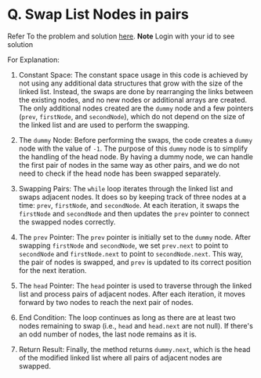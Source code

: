 # Q. Swap List Nodes in pairs
Refer To the problem and solution [here](https://www.interviewbit.com/problems/swap-list-nodes-in-pairs/).
**Note** Login with your id to see solution 

For Explanation: 
1.  Constant Space: The constant space usage in this code is achieved by not using any additional data structures that grow with the size of the linked list. Instead, the swaps are done by rearranging the links between the existing nodes, and no new nodes or additional arrays are created. The only additional nodes created are the `dummy` node and a few pointers (`prev`, `firstNode`, and `secondNode`), which do not depend on the size of the linked list and are used to perform the swapping.
    
2.  The `dummy` Node: Before performing the swaps, the code creates a `dummy` node with the value of `-1`. The purpose of this `dummy` node is to simplify the handling of the head node. By having a dummy node, we can handle the first pair of nodes in the same way as other pairs, and we do not need to check if the head node has been swapped separately.
    
3.  Swapping Pairs: The `while` loop iterates through the linked list and swaps adjacent nodes. It does so by keeping track of three nodes at a time: `prev`, `firstNode`, and `secondNode`. At each iteration, it swaps the `firstNode` and `secondNode` and then updates the `prev` pointer to connect the swapped nodes correctly.
    
4.  The `prev` Pointer: The `prev` pointer is initially set to the `dummy` node. After swapping `firstNode` and `secondNode`, we set `prev.next` to point to `secondNode` and `firstNode.next` to point to `secondNode.next`. This way, the pair of nodes is swapped, and `prev` is updated to its correct position for the next iteration.
    
5.  The `head` Pointer: The `head` pointer is used to traverse through the linked list and process pairs of adjacent nodes. After each iteration, it moves forward by two nodes to reach the next pair of nodes.
    
6.  End Condition: The loop continues as long as there are at least two nodes remaining to swap (i.e., `head` and `head.next` are not null). If there's an odd number of nodes, the last node remains as it is.
    
7.  Return Result: Finally, the method returns `dummy.next`, which is the head of the modified linked list where all pairs of adjacent nodes are swapped.
